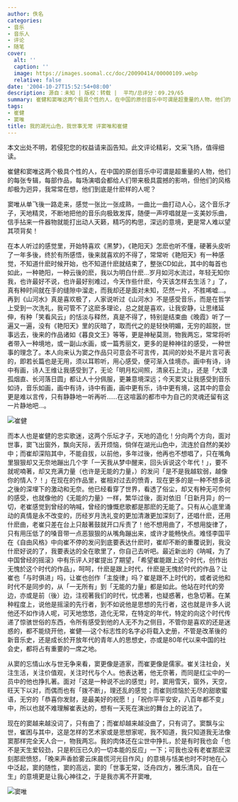 ```yaml
---
author: 佚名
categories:
- 音乐
- 音乐人
- 评论
- 随笔
cover:
  alt: ''
  caption: ''
  image: https://images.soomal.cc/doc/20090414/00000109.webp
  relative: false
date: '2004-10-27T15:52:54+08:00'
description: 源自：未知 | 版权：转载 |  平均/总评分：09.29/65
summary: 崔健和窦唯这两个极具个性的人，在中国的原创音乐中可谓是超重量的人物，他们的每张专辑，每部作品，每场演唱会都给人们带来极具震撼的影响，但他们的风格却极为迥异，我常常在想，他们到底是什麽样的人呢？
tags:
- 崔健
- 窦唯
title: 我的湖光山色，我世事无常 评窦唯和崔健
---
```


本文出处不明，若侵犯您的权益请来函告知。此文评论精彩，文采飞扬，值得细读。

崔健和窦唯这两个极具个性的人，在中国的原创音乐中可谓是超重量的人物，他们的每张专辑，每部作品，每场演唱会都给人们带来极具震撼的影响，但他们的风格却极为迥异，我常常在想，他们到底是什麽样的人呢？



窦唯从单飞後一路走来，感觉一张比一张成熟，一曲比一曲打动人心，这个音乐才子，天地精灵，不断地把他的音乐向极致发挥，随便一声哼唱就是一支美妙乐曲，信手拈来一件器物就能打出动人天籁，精巧的构思，深远的意境，更是常人难以望其项背矣！



在本人听过的感觉里，开始特喜欢《黑梦》，《艳阳天》怎麽也听不懂，硬著头皮听了一年多後，终於有所感悟，後来就喜欢的不得了，常常听《艳阳天》有一种感觉，不知道什麽时候开始，也不知道什麽就结束了，整张CD如此，其中的每首也如此，一种艳阳，一种云後的麽，我以为明白什麽…岁月如河水流过，年轻无知你我，也许最好不说，也许最好别难过，今天作些什麽，今天该怎样去生活？」了，真有种时间就在手的缝隙中溜走，而我却还是面对未知，茫然一片，不胜唏嘘…。再到《山河水》真是喜欢极了，人家说听过《山河水》不是感受音乐，而是在哲学上受到一次洗礼，我可管不了这麽多理论，总之就是喜欢，让我安静，让思绪延伸，有种「笑看风云」的恬淡与释然，真是不得了，特别是结束曲《晚霞》听了一遍又一遍，没有《艳阳天》里的灰暗了，取而代之的是轻快明媚，无穷的超脱，世事远去，後来的作品诸如《暮良文王》等等，更是神秘莫测，物我两忘，常常将听者带入一种境地，或一副山水画，或一篇秀丽文，更多的是种神往的感受，一种世事的理念了。本人向来认为窦之作品只可意会不可言传，其间的妙处不是片言可表的，即若长篇也是无用，须以耳聆听，用心感受，便可渐入佳境亦。画中有诗，诗中有画，诗人王维让我感受到了，无论「明月松间照，清泉石上流」，还是「大漠孤烟直、长河落日圆」都让人十分佩服，更兼意境深远；今天窦又让我感受到音乐如诗，音乐如画，画中有诗，诗中有画，画中更有乐，诗中更有境，这其中的意会更是难以言传，只有静静地一听再听……在这喧嚣的都市中为自己的灵魂还留有这一片静地吧…。



![崔健](https://images.soomal.cc/doc/20090414/00000109.webp)



而本人也是崔健的忠实歌迷，这两个乐坛才子，天地的造化！分向两个方向，面对世事，窦飞出窗外，飘向天际，丢开烦恼，倘佯在湖光山色中，流连於自然的美妙中；而崔却深陷其中，不能自拔，以前他，多年过後，他再也不想唱了，只在嘴角里狠狠却又无奈地蹦出几个字「一天我从梦中醒来，回头诉说这个年代！」，要不就呢喃著，却又充满力量（也许是无能的力量，）的发问「是不是我越软弱，越像你的情人？！」在现在的作品里，崔相对过去的愤青，现在更多的是一种不想多说之後的深埋下的激动和无奈。他已经看穿了世界，看透了俗尘，却又有种无可奈何的感受，也就像他的《无能的力量》一样，繁华过後，面对依旧「日新月异」的一切，老崔感觉到曾经的呐喊，曾经的慷慨悲歌都是那麽的无能了。只有从心底里涌动的真情是永不改变的，历经岁月洗礼变的更加清澈更加深刻了，还唱什麽，还用什麽曲，老崔只差在台上只敲著鼓就开口斥责了！他不想用曲了，不想用旋律了，只有用压低了的嗓音带一点恶狠狠的从嘴角蹦出来，或许才能畅快点。难怪李国平在《自由风格》中向崔不停的发问到底要表达什麽时，崔却不断的重覆说到，我没什麽好说的了，我要表达的全在歌里了，你自己去听吧。最近新出的《呐喊，为了中国曾经的摇滚》中有乐评人对崔提出了期望，「希望崔能跟上这个时代，创作出无愧於这个时代的作品」，呵呵，什麽是跟上时代，什麽是无愧於时代的作品？让崔也「与时俱进」吗，让崔也创作「主旋律」吗？崔是跟不上时代的，或者说他和时代不是同步的，从「一无所有」到「无能的力量」都是如此。他站在时代的旁边，亦或是前（後）边，注视著我们的时代，忧虑著，也疑惑著，也急切著。在某种程度上，说他是摇滚的先行者，到不如说他是思想的先行者，这也就是许多人说他还不如作诗人呢，可天地悠悠，造化无常，在特定的年代，特定的向这个时代传递了惊骇世俗的东西，令所有感受到他的人无不为之侧目，不管你是喜欢的还是迷惑的，都不能绕开他，崔健──这个标志性的名字必将载入史册，不管是改革後的新音乐史，还是成长於开放年代的青年人的思想史，亦或是80年代以来中国的社会史，都将占有重要的一席之地。



从窦的忘情山水与世无争来看，窦更像是道家，而崔更像是儒家。崔关注社会，关注生活，关注价值观，关注时代与个人。他表达著，他无奈著，而同是红尘中的一员中的他也挣扎著。面对「这是一种说不出的感觉」时，窦用雪天，窗外，天空，旺天下以对，而偶而也有「拨不断」，理还乱的感觉；而崔则烦恼於无尽的甜歌蜜语，无穷的「恭喜你发财，是最美好的祝愿！」「祝你平平安安，八百年都不变」中，所以也就不难理解崔表达的，想有一天死在演出的舞台上的说法了。



现在的窦越来越没词了，只有曲了；而崔却越来越没曲了，只有词了。窦飘与尘世，崔困与其中，这是怎样的艺术家或是思想家呢，我不知道，我只知道我无法像窦那样完全天人合一，物我两忘。我的肉体还在尘世中挣扎，於是有时我也会「也不是天生爱较劲，只是积压已久的一切本能的反应」一下；可我也没有老崔那麽深刻那麽愤怒，「晚来声香脸雾云床晨慌河光目作风」的意境与恬美也时不时地在心中泛起，窦的随性，窦的高远，窦的「世事无常，泛舟四方，雅乐清风，自在一生」的意境更是让我心神往之，于是我亦离不开窦唯,



![窦唯](https://images.soomal.cc/doc/20090414/00000110.webp)
